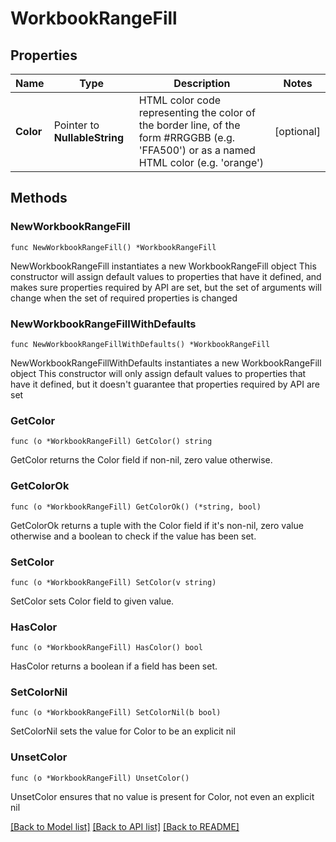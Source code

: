 # WorkbookRangeFill

## Properties

Name | Type | Description | Notes
------------ | ------------- | ------------- | -------------
**Color** | Pointer to **NullableString** | HTML color code representing the color of the border line, of the form #RRGGBB (e.g. &#39;FFA500&#39;) or as a named HTML color (e.g. &#39;orange&#39;) | [optional] 

## Methods

### NewWorkbookRangeFill

`func NewWorkbookRangeFill() *WorkbookRangeFill`

NewWorkbookRangeFill instantiates a new WorkbookRangeFill object
This constructor will assign default values to properties that have it defined,
and makes sure properties required by API are set, but the set of arguments
will change when the set of required properties is changed

### NewWorkbookRangeFillWithDefaults

`func NewWorkbookRangeFillWithDefaults() *WorkbookRangeFill`

NewWorkbookRangeFillWithDefaults instantiates a new WorkbookRangeFill object
This constructor will only assign default values to properties that have it defined,
but it doesn't guarantee that properties required by API are set

### GetColor

`func (o *WorkbookRangeFill) GetColor() string`

GetColor returns the Color field if non-nil, zero value otherwise.

### GetColorOk

`func (o *WorkbookRangeFill) GetColorOk() (*string, bool)`

GetColorOk returns a tuple with the Color field if it's non-nil, zero value otherwise
and a boolean to check if the value has been set.

### SetColor

`func (o *WorkbookRangeFill) SetColor(v string)`

SetColor sets Color field to given value.

### HasColor

`func (o *WorkbookRangeFill) HasColor() bool`

HasColor returns a boolean if a field has been set.

### SetColorNil

`func (o *WorkbookRangeFill) SetColorNil(b bool)`

 SetColorNil sets the value for Color to be an explicit nil

### UnsetColor
`func (o *WorkbookRangeFill) UnsetColor()`

UnsetColor ensures that no value is present for Color, not even an explicit nil

[[Back to Model list]](../README.md#documentation-for-models) [[Back to API list]](../README.md#documentation-for-api-endpoints) [[Back to README]](../README.md)


